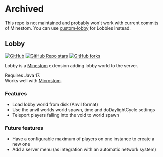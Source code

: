 # Archived
This repo is not maintained and probably won't work with current commits of Minestom. You can use [custom-lobby](https://github.com/self-crafted/custom-lobby) for Lobbies instead.


## Lobby
[![GitHub](https://img.shields.io/github/license/self-crafted/lobby?style=flat-square)](https://github.com/self-crafted/lobby/blob/master/LICENSE)
[![GitHub Repo stars](https://img.shields.io/github/stars/self-crafted/lobby?style=flat-square)](https://github.com/self-crafted/lobby/stargazers)
[![GitHub forks](https://img.shields.io/github/forks/self-crafted/lobby?style=flat-square)](https://github.com/self-crafted/lobby/network/members)

Lobby is a [Minestom](https://github.com/Minestom/Minestom) extension adding lobby world to the server.

Requires Java 17.<br>
Works well with [Microstom](https://github.com/KlainStom/microstom).

### Features
- Load lobby world from disk (Anvil format)
- Use the anvil worlds world spawn, time and doDaylightCycle settings
- Teleport players falling into the void to world spawn

### Future features
- Have a configurable maximum of players on one instance to create a new one
- Add a server menu (as integration with an automatic network system)